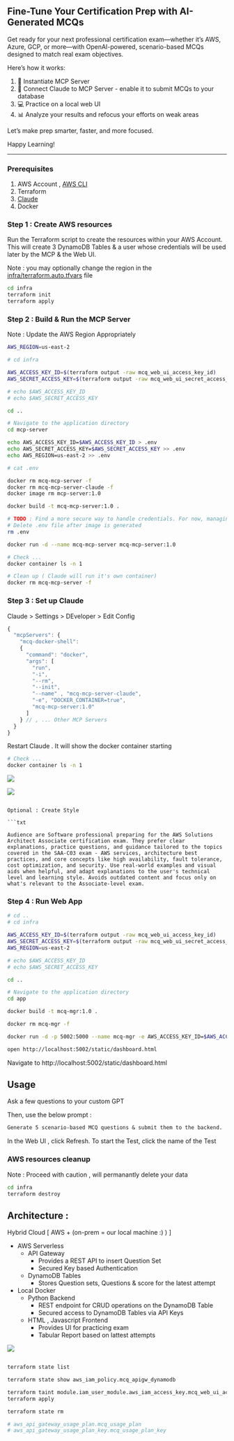 ## Fine-Tune Your Certification Prep with AI-Generated MCQs

Get ready for your next professional certification exam—whether it’s AWS, Azure, GCP, or more—with OpenAI-powered, scenario-based MCQs designed to match real exam objectives.

Here’s how it works:
1.	🔧 Instantiate MCP Server 
2.	🔄 Connect Claude to MCP Server - enable it to submit MCQs to your database
3.	💻 Practice on a local web UI
4.	📊 Analyze your results and refocus your efforts on weak areas

Let’s make prep smarter, faster, and more focused.

Happy Learning!

<hr>

### Prerequisites

1. AWS Account , [AWS CLI](https://docs.aws.amazon.com/cli/latest/userguide/getting-started-install.html) 
2. Terraform 
3. [Claude](https://claude.ai/download)
4. Docker

### Step 1 : Create AWS resources

Run the Terraform script to create the resources within your AWS Account.
This will create 3 DynamoDB Tables & a user whose credentials will be used later by the MCP & the Web UI.

Note : you may optionally change the region in the [infra/terraform.auto.tfvars](./infra/terraform.auto.tfvars) file 

```sh
cd infra
terraform init
terraform apply
```
### Step 2 : Build & Run the MCP Server

Note : Update the AWS Region Appropriately

```sh
AWS_REGION=us-east-2

# cd infra

AWS_ACCESS_KEY_ID=$(terraform output -raw mcq_web_ui_access_key_id)
AWS_SECRET_ACCESS_KEY=$(terraform output -raw mcq_web_ui_secret_access_key)

# echo $AWS_ACCESS_KEY_ID
# echo $AWS_SECRET_ACCESS_KEY

cd ..

# Navigate to the application directory
cd mcp-server

echo AWS_ACCESS_KEY_ID=$AWS_ACCESS_KEY_ID > .env
echo AWS_SECRET_ACCESS_KEY=$AWS_SECRET_ACCESS_KEY >> .env
echo AWS_REGION=us-east-2 >> .env

# cat .env

docker rm mcq-mcp-server -f
docker rm mcq-mcp-server-claude -f
docker image rm mcp-server:1.0 

docker build -t mcq-mcp-server:1.0 .

# TODO : Find a more secure way to handle credentials. For now, managing via .env file. 
# Delete .env file after image is generated
rm .env

docker run -d --name mcq-mcp-server mcq-mcp-server:1.0 

# Check ...
docker container ls -n 1

# Clean up ( Claude will run it's own container)
docker rm mcq-mcp-server -f

```

### Step 3 : Set up Claude

Claude > Settings > DEveloper > Edit Config 

```js
{
  "mcpServers": {    
    "mcq-docker-shell":
    {
      "command": "docker",
      "args": [
        "run",
        "-i",
        "--rm",
        "--init", 
        "--name" , "mcq-mcp-server-claude",
        "-e", "DOCKER_CONTAINER=true",
        "mcq-mcp-server:1.0"
      ]
    } // , ... Other MCP Servers
  }
}
```

Restart Claude . It will show the docker container starting 

```sh
# Check ...
docker container ls -n 1

```

![](./images/claude-tools-available-1.png)


![](./images/claude-tools-available-2.png)
```

Optional : Create Style

```txt

Audience are Software professional preparing for the AWS Solutions Architect Associate certification exam. They prefer clear explanations, practice questions, and guidance tailored to the topics covered in the SAA-C03 exam - AWS services, architecture best practices, and core concepts like high availability, fault tolerance, cost optimization, and security. Use real-world examples and visual aids when helpful, and adapt explanations to the user's technical level and learning style. Avoids outdated content and focus only on what's relevant to the Associate-level exam. 
```

### Step 4 : Run Web App

```sh
# cd ..
# cd infra

AWS_ACCESS_KEY_ID=$(terraform output -raw mcq_web_ui_access_key_id)
AWS_SECRET_ACCESS_KEY=$(terraform output -raw mcq_web_ui_secret_access_key)
AWS_REGION=us-east-2

# echo $AWS_ACCESS_KEY_ID
# echo $AWS_SECRET_ACCESS_KEY

cd ..

# Navigate to the application directory
cd app

docker build -t mcq-mgr:1.0 .

docker rm mcq-mgr -f

docker run -d -p 5002:5000 --name mcq-mgr -e AWS_ACCESS_KEY_ID=$AWS_ACCESS_KEY_ID -e  AWS_SECRET_ACCESS_KEY=$AWS_SECRET_ACCESS_KEY -e AWS_REGION=$AWS_REGION mcq-mgr:1.0 

open http://localhost:5002/static/dashboard.html

```

Navigate to http://localhost:5002/static/dashboard.html


## Usage

Ask a few questions to your custom GPT

Then, use the below prompt : 

```txt
Generate 5 scenario-based MCQ questions & submit them to the backend.
```

In the Web UI , click Refresh. To start the Test, click the name of the Test


### AWS resources cleanup 

Note : Proceed with caution , will permanantly delete your data

```sh
cd infra
terraform destroy
```

## Architecture :

Hybrid Cloud [ AWS + (on-prem = our local machine :) ) ]
  - AWS Serverless
    - API Gateway
      - Provides a REST API to insert Question Set
      - Secured Key based Authentication
    - DynamoDB Tables
      - Stores Question sets, Questions & score for the latest attempt
  - Local Docker
    - Python Backend
      - REST endpoint for CRUD operations on the DynamoDB Table
      - Secured access to DynamoDB Tables via API Keys 
    - HTML , Javascript Frontend
      - Provides UI for practicing exam
      - Tabular Report based on lattest attempts


![](./images/mcq-mgr-architecture.png)


```sh

terraform state list

terraform state show aws_iam_policy.mcq_apigw_dynamodb

terraform taint module.iam_user_module.aws_iam_access_key.mcq_web_ui_access_key
terraform apply

terraform state rm 

# aws_api_gateway_usage_plan.mcq_usage_plan
# aws_api_gateway_usage_plan_key.mcq_usage_plan_key

```